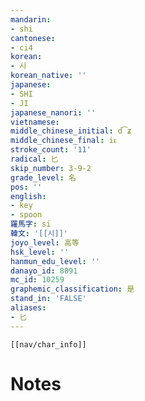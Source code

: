 ```yaml
---
mandarin:
- shi
cantonese:
- ci4
korean:
- 시
korean_native: ''
japanese:
- SHI
- JI
japanese_nanori: ''
vietnamese:
middle_chinese_initial: d͡ʑ
middle_chinese_final: iᴇ
stroke_count: '11'
radical: 匕
skip_number: 3-9-2
grade_level: 名
pos: ''
english:
- key
- spoon
羅馬字: si
韓文: '[[시]]'
joyo_level: 高等
hsk_level: ''
hanmun_edu_level: ''
danayo_id: 8091
mc_id: 10259
graphemic_classification: 是
stand_in: 'FALSE'
aliases:
- 匕
---
```

```meta-bind-embed
[[nav/char_info]]
```

# Notes
